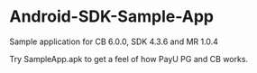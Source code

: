 # Android-SDK-Sample-App
Sample application for CB 6.0.0, SDK 4.3.6 and MR 1.0.4

Try SampleApp.apk to get a feel of how PayU PG and CB works.
